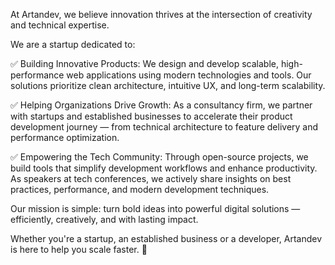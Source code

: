 At Artandev, we believe innovation thrives at the intersection of creativity and technical expertise.

We are a startup dedicated to:

✅ Building Innovative Products: We design and develop scalable, high-performance web applications using modern technologies and tools. Our solutions prioritize clean architecture, intuitive UX, and long-term scalability.

✅ Helping Organizations Drive Growth: As a consultancy firm, we partner with startups and established businesses to accelerate their product development journey — from technical architecture to feature delivery and performance optimization.

✅ Empowering the Tech Community: Through open-source projects, we build tools that simplify development workflows and enhance productivity. As speakers at tech conferences, we actively share insights on best practices, performance, and modern development techniques.

Our mission is simple: turn bold ideas into powerful digital solutions — efficiently, creatively, and with lasting impact.

Whether you're a startup, an established business or a developer, Artandev is here to help you scale faster. 🚀
